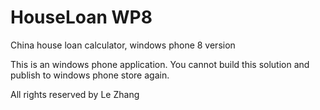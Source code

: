 HouseLoan WP8
============
China house loan calculator, windows phone 8 version

This is an windows phone application.
You cannot build this solution and publish to windows phone store again.

All rights reserved by Le Zhang